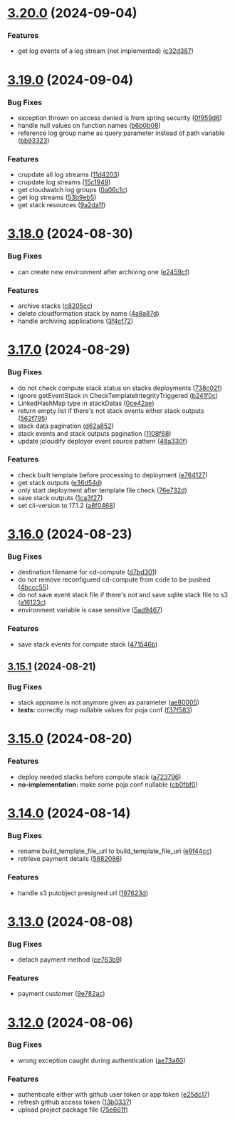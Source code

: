 # [3.20.0](https://github.com/jcloudify/jcloudify-api/compare/v3.19.0...v3.20.0) (2024-09-04)


### Features

* get log events of a log stream (not implemented) ([c32d387](https://github.com/jcloudify/jcloudify-api/commit/c32d387f5ba5d8806fd20e0cd474711a651a0d3a))



# [3.19.0](https://github.com/jcloudify/jcloudify-api/compare/v3.18.0...v3.19.0) (2024-09-04)


### Bug Fixes

* exception thrown on access denied is from spring security ([0f959d6](https://github.com/jcloudify/jcloudify-api/commit/0f959d65a1d30e52252ca78c31c3410ccafe21e3))
* handle null values on function names ([b6b0b08](https://github.com/jcloudify/jcloudify-api/commit/b6b0b08f4d3e494d3e4ba584d47e2cb877ee24c4))
* reference log group name as query parameter instead of path variable ([bb93323](https://github.com/jcloudify/jcloudify-api/commit/bb9332380f8ecc6c5355cb24ab3914c6e60c8752))


### Features

* crupdate all log streams ([11d4203](https://github.com/jcloudify/jcloudify-api/commit/11d42038781948f98651d869abdf91051ada2872))
* crupdate log streams ([15c1949](https://github.com/jcloudify/jcloudify-api/commit/15c194961d3953ff8f80e57ad6ce7c3bdfc9d547))
* get cloudwatch log groups ([0a06c1c](https://github.com/jcloudify/jcloudify-api/commit/0a06c1ca00f0da5699e948b160db865571829b31))
* get log streams ([53b9eb5](https://github.com/jcloudify/jcloudify-api/commit/53b9eb576c18dbfd4fbff3be12680f28901d8547))
* get stack resources ([9a2da1f](https://github.com/jcloudify/jcloudify-api/commit/9a2da1fea2957fde0065bea9c0a6dfe1f35dad6c))



# [3.18.0](https://github.com/jcloudify/jcloudify-api/compare/v3.17.0...v3.18.0) (2024-08-30)


### Bug Fixes

* can create new environment after archiving one ([e2459cf](https://github.com/jcloudify/jcloudify-api/commit/e2459cfd51128cea570249b0775fb52c6d152d4b))


### Features

* archive stacks ([c8205cc](https://github.com/jcloudify/jcloudify-api/commit/c8205ccc7af8ae823a6e044ff7d5abb72557365e))
* delete cloudformation stack by name ([4a8a87d](https://github.com/jcloudify/jcloudify-api/commit/4a8a87d7069cc7c6052637044422664da47f9f0b))
* handle archiving applications ([3f4cf72](https://github.com/jcloudify/jcloudify-api/commit/3f4cf7201403aa1ebe678a28f60ea28fb5c64d67))



# [3.17.0](https://github.com/jcloudify/jcloudify-api/compare/v3.16.0...v3.17.0) (2024-08-29)


### Bug Fixes

* do not check compute stack status on stacks deployments ([738c02f](https://github.com/jcloudify/jcloudify-api/commit/738c02facaf11ca57a9de043771a0e470abf5335))
* ignore getEventStack in CheckTemplateIntegrityTriggered ([b241f0c](https://github.com/jcloudify/jcloudify-api/commit/b241f0c124107b360d6e13247a1ea66835a42897))
* LinkedHashMap type in stackDatas ([0ce42ae](https://github.com/jcloudify/jcloudify-api/commit/0ce42ae15b4c292ce1e3aa7461a3f825533dc231))
* return empty list if there's not stack events either stack outputs ([562f795](https://github.com/jcloudify/jcloudify-api/commit/562f795fa87adad185b1dd31ae0c62ea29285d70))
* stack data pagination ([d62a852](https://github.com/jcloudify/jcloudify-api/commit/d62a85238be93c165f31d051836fe7048d5f5ac7))
* stack events and stack outputs pagination ([1108f68](https://github.com/jcloudify/jcloudify-api/commit/1108f6846c2f8506bc0c6cd35a855daa659ea2f9))
* update jcloudify deployer event source pattern ([48a330f](https://github.com/jcloudify/jcloudify-api/commit/48a330f1e823ce3bb5d45720fdafbef1c7e6a446))


### Features

* check built template before processing to deployment ([e764127](https://github.com/jcloudify/jcloudify-api/commit/e76412759fdd63cec79656e499aae49a61ad67e6))
* get stack outputs ([e36d54d](https://github.com/jcloudify/jcloudify-api/commit/e36d54d846aef02b810851e8b751e0025b0c2344))
* only start deployment after template file check ([76e732d](https://github.com/jcloudify/jcloudify-api/commit/76e732d5095d7914f3577757ffe8e85a451a3e2b))
* save stack outputs ([1ca3f27](https://github.com/jcloudify/jcloudify-api/commit/1ca3f27a4a22e1c06e6f8e69e7cef072c9068970))
* set cli-version to 17.1.2 ([a8f0468](https://github.com/jcloudify/jcloudify-api/commit/a8f0468534cda8d554798605646ec6f14c6c33a2))



# [3.16.0](https://github.com/jcloudify/jcloudify-api/compare/v3.15.1...v3.16.0) (2024-08-23)


### Bug Fixes

* destination filename for cd-compute ([d7bd301](https://github.com/jcloudify/jcloudify-api/commit/d7bd301d211b670aabaad6de4caddf40c4fa5854))
* do not remove reconfigured cd-compute from code to be pushed ([4bccc55](https://github.com/jcloudify/jcloudify-api/commit/4bccc558225bb4897fb38dd368860755d9c9ddee))
* do not save event stack file if there's not and save sqlite stack file to s3 ([a16123c](https://github.com/jcloudify/jcloudify-api/commit/a16123c0594d34809b22105bfa063caf99fb50f8))
* environment variable is case sensitive ([5ad9467](https://github.com/jcloudify/jcloudify-api/commit/5ad946700b86b875b17cc7cb9be3791c918b2015))


### Features

* save stack events for compute stack ([471546b](https://github.com/jcloudify/jcloudify-api/commit/471546b9a308e508ca2f19cf21baf3dbd1480d4f))



## [3.15.1](https://github.com/jcloudify/jcloudify-api/compare/v3.15.0...v3.15.1) (2024-08-21)


### Bug Fixes

* stack appname is not anymore given as parameter ([ae80005](https://github.com/jcloudify/jcloudify-api/commit/ae8000598c81468962fddb44a608d87284aca31c))
* **tests:** correctly map nullable values for poja conf ([f37f583](https://github.com/jcloudify/jcloudify-api/commit/f37f583f2127efd03a692da70a8c69b1c5c0e539))



# [3.15.0](https://github.com/jcloudify/jcloudify-api/compare/v3.14.0...v3.15.0) (2024-08-20)


### Features

* deploy needed stacks before compute stack ([a723796](https://github.com/jcloudify/jcloudify-api/commit/a723796d7d6c7cf469fe11eff19d1d45a3f0f31f))
* **no-implementation:** make some poja conf nullable ([cb0fbf0](https://github.com/jcloudify/jcloudify-api/commit/cb0fbf0e87ec4f34f080528d3d23640c28beceb8))



# [3.14.0](https://github.com/jcloudify/jcloudify-api/compare/v3.13.0...v3.14.0) (2024-08-14)


### Bug Fixes

* rename build_template_file_url to build_template_file_uri ([e9f44cc](https://github.com/jcloudify/jcloudify-api/commit/e9f44cc98b46c10774d72dfa36a27b34869ca25d))
* retrieve payment details ([5682086](https://github.com/jcloudify/jcloudify-api/commit/5682086cc0e1ceef5938ae7558c525ce8cddf749))


### Features

* handle s3 putobject presigned url ([197623d](https://github.com/jcloudify/jcloudify-api/commit/197623dd36e45b3bdbcd5b01f6758a44794f44cd))



# [3.13.0](https://github.com/jcloudify/jcloudify-api/compare/v3.12.0...v3.13.0) (2024-08-08)


### Bug Fixes

* detach payment method ([ce763b9](https://github.com/jcloudify/jcloudify-api/commit/ce763b9e75e25179f0f0ecff1b4447245fca7d52))


### Features

* payment customer ([9e782ac](https://github.com/jcloudify/jcloudify-api/commit/9e782acaaf27018fbfc89fa73e20cd0a54e56dd5))



# [3.12.0](https://github.com/jcloudify/jcloudify-api/compare/v3.11.0...v3.12.0) (2024-08-06)


### Bug Fixes

* wrong exception caught during authentication ([ae73a60](https://github.com/jcloudify/jcloudify-api/commit/ae73a60a4830754d1de3a5321928d15077b39b29))


### Features

* authenticate either with github user token or app token ([e25dc17](https://github.com/jcloudify/jcloudify-api/commit/e25dc17c170a490e08c87da662491409ae39b413))
* refresh github access token ([13b0337](https://github.com/jcloudify/jcloudify-api/commit/13b033751fb952170f00cab906673f6647418469))
* upload project package file ([75e661f](https://github.com/jcloudify/jcloudify-api/commit/75e661f83fd2934bf4dc608d1fe32fb2e805749d))



